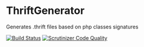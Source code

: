 ThriftGenerator
===============

Generates .thrift files based on php classes signatures

[![Build Status](https://travis-ci.org/GlobalTradingTechnologies/ThriftGenerator.svg?branch=master)](https://travis-ci.org/GlobalTradingTechnologies/ThriftGenerator)
[![Scrutinizer Code Quality](https://scrutinizer-ci.com/g/GlobalTradingTechnologies/ThriftGenerator/badges/quality-score.png?b=master)](https://scrutinizer-ci.com/g/GlobalTradingTechnologies/ThriftGenerator/?branch=master)